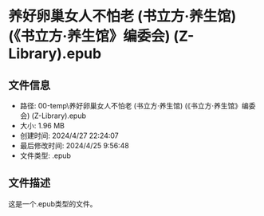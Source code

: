﻿# 养好卵巢女人不怕老 (书立方·养生馆) (《书立方·养生馆》编委会) (Z-Library).epub

## 文件信息
- 路径: 00-temp\养好卵巢女人不怕老 (书立方·养生馆) (《书立方·养生馆》编委会) (Z-Library).epub
- 大小: 1.96 MB
- 创建时间: 2024/4/27 22:24:07
- 最后修改时间: 2024/4/25 9:56:48
- 文件类型: .epub

## 文件描述
这是一个.epub类型的文件。

